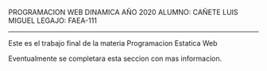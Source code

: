 PROGRAMACION WEB DINAMICA    AÑO 2020
ALUMNO: CAÑETE LUIS MIGUEL
LEGAJO: FAEA-111

*********************************************************************
Este es el trabajo final de la materia Programacion Estatica Web

Eventualmente se completara esta seccion con mas informacion.
